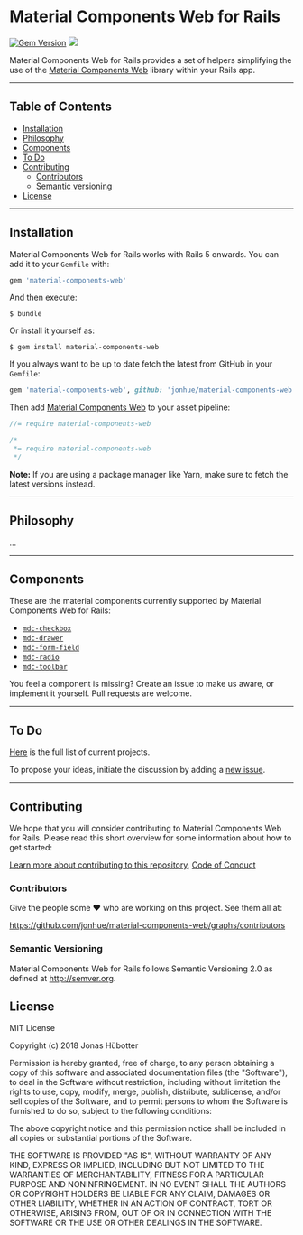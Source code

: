 # Material Components Web for Rails

[![Gem Version](https://badge.fury.io/rb/material-components-web.svg)](https://badge.fury.io/rb/material-components-web) <img src="https://travis-ci.org/jonhue/material-components-web.svg?branch=master" />

Material Components Web for Rails provides a set of helpers simplifying the use of the [Material Components Web](https://github.com/material-components/material-components-web) library within your Rails app.

---

## Table of Contents

* [Installation](#installation)
* [Philosophy](#philosophy)
* [Components](#components)
* [To Do](#to-do)
* [Contributing](#contributing)
    * [Contributors](#contributors)
    * [Semantic versioning](#semantic-versioning)
* [License](#license)

---

## Installation

Material Components Web for Rails works with Rails 5 onwards. You can add it to your `Gemfile` with:

```ruby
gem 'material-components-web'
```

And then execute:

    $ bundle

Or install it yourself as:

    $ gem install material-components-web

If you always want to be up to date fetch the latest from GitHub in your `Gemfile`:

```ruby
gem 'material-components-web', github: 'jonhue/material-components-web'
```

Then add [Material Components Web](https://github.com/material-components/material-components-web) to your asset pipeline:

```js
//= require material-components-web
```
```css
/*
 *= require material-components-web
 */
```

**Note:** If you are using a package manager like Yarn, make sure to fetch the latest versions instead.

---

## Philosophy

...

---

## Components

These are the material components currently supported by Material Components Web for Rails:

* [`mdc-checkbox`](components/mdc-checkbox.md)
* [`mdc-drawer`](components/mdc-drawer.md)
* [`mdc-form-field`](components/mdc-form-field.md)
* [`mdc-radio`](components/mdc-radio.md)
* [`mdc-toolbar`](components/mdc-toolbar.md)

You feel a component is missing? Create an issue to make us aware, or implement it yourself. Pull requests are welcome.

---

## To Do

[Here](https://github.com/jonhue/material-components-web/projects/1) is the full list of current projects.

To propose your ideas, initiate the discussion by adding a [new issue](https://github.com/jonhue/material-components-web/issues/new).

---

## Contributing

We hope that you will consider contributing to Material Components Web for Rails. Please read this short overview for some information about how to get started:

[Learn more about contributing to this repository](CONTRIBUTING.md), [Code of Conduct](CODE_OF_CONDUCT.md)

### Contributors

Give the people some :heart: who are working on this project. See them all at:

https://github.com/jonhue/material-components-web/graphs/contributors

### Semantic Versioning

Material Components Web for Rails follows Semantic Versioning 2.0 as defined at http://semver.org.

## License

MIT License

Copyright (c) 2018 Jonas Hübotter

Permission is hereby granted, free of charge, to any person obtaining a copy
of this software and associated documentation files (the "Software"), to deal
in the Software without restriction, including without limitation the rights
to use, copy, modify, merge, publish, distribute, sublicense, and/or sell
copies of the Software, and to permit persons to whom the Software is
furnished to do so, subject to the following conditions:

The above copyright notice and this permission notice shall be included in all
copies or substantial portions of the Software.

THE SOFTWARE IS PROVIDED "AS IS", WITHOUT WARRANTY OF ANY KIND, EXPRESS OR
IMPLIED, INCLUDING BUT NOT LIMITED TO THE WARRANTIES OF MERCHANTABILITY,
FITNESS FOR A PARTICULAR PURPOSE AND NONINFRINGEMENT. IN NO EVENT SHALL THE
AUTHORS OR COPYRIGHT HOLDERS BE LIABLE FOR ANY CLAIM, DAMAGES OR OTHER
LIABILITY, WHETHER IN AN ACTION OF CONTRACT, TORT OR OTHERWISE, ARISING FROM,
OUT OF OR IN CONNECTION WITH THE SOFTWARE OR THE USE OR OTHER DEALINGS IN THE
SOFTWARE.
